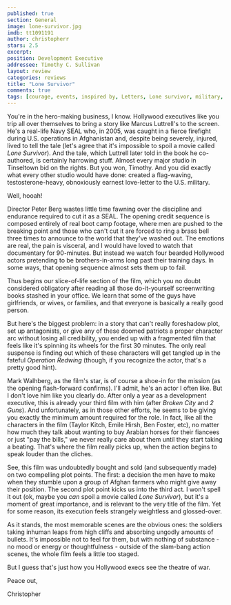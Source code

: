 ```yaml
---
published: true
section: General
image: lone-survivor.jpg
imdb: tt1091191
author: christopherr 
stars: 2.5
excerpt: 
position: Development Executive
addressee: Timothy C. Sullivan
layout: review
categories: reviews
title: "Lone Survivor"
comments: true
tags: [courage, events, inspired by, Letters, Lone survivor, military, Oscars 2014, Peter Berg, survivor, true, true story, war]
---
```

You're in the hero-making business, I know. Hollywood executives like you trip all over themselves to bring a story like Marcus Luttrell's to the screen. He's a real-life Navy SEAL who, in 2005, was caught in a fierce firefight during U.S. operations in Afghanistan and, despite being severely, injured, lived to tell the tale (let's agree that it's impossible to spoil a movie called _Lone Survivor_). And the tale, which Luttrell later told in the book he co-authored, is certainly harrowing stuff. Almost every major studio in Tinseltown bid on the rights. But you won, Timothy. And you did exactly what every other studio would have done: created a flag-waving, testosterone-heavy, obnoxiously earnest love-letter to the U.S. military.

Well, hooah!

Director Peter Berg wastes little time fawning over the discipline and endurance required to cut it as a SEAL. The opening credit sequence is composed entirely of real boot camp footage, where men are pushed to the breaking point and those who can't cut it are forced to ring a brass bell three times to announce to the world that they've washed out. The emotions are real, the pain is visceral, and I would have loved to watch that documentary for 90-minutes. But instead we watch four bearded Hollywood actors pretending to be brothers-in-arms long past their training days. In some ways, that opening sequence almost sets them up to fail.

Thus begins our slice-of-life section of the film, which you no doubt considered obligatory after reading all those do-it-yourself screenwriting books stashed in your office. We learn that some of the guys have girlfriends, or wives, or families, and that everyone is basically a really good person.

But here's the biggest problem: in a story that can't really foreshadow plot, set up antagonists, or give any of these doomed patriots a proper character arc without losing all credibility, you ended up with a fragmented film that feels like it's spinning its wheels for the first 30 minutes. The only real suspense is finding out which of these characters will get tangled up in the fateful _Operation Redwing_ (though, if you recognize the actor, that's a pretty good hint).

Mark Walhberg, as the film's star, is of course a shoe-in for the mission (as the opening flash-forward confirms). I'll admit, he's an actor I often like. But I don't love him like you clearly do. After only a year as a development executive, this is already your third film with him (after _Broken City_ and _2 Guns_). And unfortunately, as in those other efforts, he seems to be giving you exactly the minimum amount required for the role. In fact, like all the characters in the film (Taylor Kitch, Emile Hirsh, Ben Foster, etc), no matter how much they talk about wanting to buy Arabian horses for their fiancees or just "pay the bills," we never really care about them until they start taking a beating. That's where the film really picks up, when the action begins to speak louder than the cliches.

See, this film was undoubtedly bought and sold (and subsequently made) on two compelling plot points. The first: a decision the men have to make when they stumble upon a group of Afghan farmers who might give away their position. The second plot point kicks us into the third act. I won't spell it out (ok, maybe you _can_ spoil a movie called _Lone Survivor_), but it's a moment of great importance, and is relevant to the very title of the film. Yet for some reason, its execution feels strangely weightless and glossed-over.

As it stands, the most memorable scenes are the obvious ones: the soldiers taking inhuman leaps from high cliffs and absorbing ungodly amounts of bullets. It's impossible not to feel for them, but with nothing of substance - no mood or energy or thoughtfulness - outside of the slam-bang action scenes, the whole film feels a little too staged.

But I guess that's just how you Hollywood execs see the theatre of war.

Peace out,

Christopher